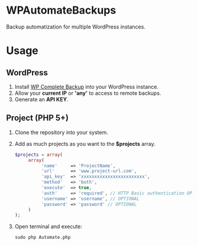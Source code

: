 WPAutomateBackups
=================

Backup automatization for multiple WordPress instances.

Usage
=====

WordPress
---------

1. Install [WP Complete Backup](http://wordpress.org/plugins/wp-complete-backup/) into your WordPress instance.
2. Allow your **current IP** or **'any'** to access to remote backups.
3. Generate an **API KEY**.

Project (PHP 5+)
----------------

1. Clone the repository into your system.
2. Add as much projects as you want to the **$projects** array.
     
     ```PHP
     $projects = array(
          array(
               'name'     => 'ProjectName',
               'url'      => 'www.project-url.com',
               'api_key'  => 'xxxxxxxxxxxxxxxxxxxxxxxx',
               'method'   => 'both',
               'execute'  => true,
               'auth'     => 'required', // HTTP Basic authentication OPTIONAL
               'username' => 'username', // OPTIONAL
               'password' => 'password' // OPTIONAL
          )
     );
     ```

3. Open terminal and execute: 

     ```sudo php Automate.php```
